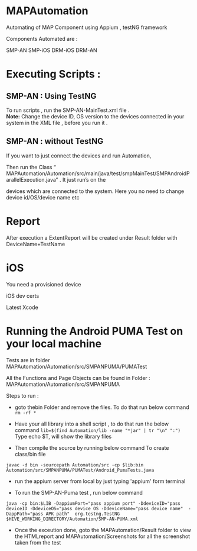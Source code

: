 # MAPAutomation
Automating of MAP Component using Appium , testNG framework

Components Automated are :

SMP-AN
SMP-iOS
DRM-iOS
DRM-AN


# Executing Scripts :

## SMP-AN : Using TestNG

To run scripts , run the SMP-AN-MainTest.xml file .  
**Note:**  Change the device ID, OS version  to the devices connected in your system in the XML file , before you run it .

## SMP-AN : without TestNG

If you want to just connect the devices and run Automation, 

Then run the Class “ MAPAutomation/Automation/src/main/java/test/smpMainTest/SMPAndroidParallelExecution.java” . It just run’s on the 

devices which are connected to the system. Here you no need to change device id/OS/device name etc

# Report
After execution a ExtentReport will be created under Result folder with DeviceName+TestName

# iOS 

You need a provisioned device

iOS dev certs

Latest Xcode

# Running the Android PUMA Test on your local machine

Tests are in folder MAPAutomation/Automation/src/SMPANPUMA/PUMATest

All the Functions and Page Objects can be found in Folder : MAPAutomation/Automation/src/SMPANPUMA

Steps to run :
- goto thebin Folder and remove the files. To do that run below command
```rm -rf *```

- Have your all library into a shell script , to do that run the below command
```lib=$(find Automation/lib -name "*jar" | tr "\n" ":")```
Type echo $T, will show the library files

- Then compile the source by running below command To create class/bin file

```javac -d bin -sourcepath Automation/src -cp $lib:bin Automation/src/SMPANPUMA/PUMATest/Android_PumaTests.java```

- run the appium server from local by just typing 'appium' form terminal

- To run the SMP-AN-Puma test , run below command

 ```java -cp bin:$LIB -DappiumPort="pass appium port" -DdeviceID="pass deviceID -DdeviceOS="pass device OS -DdeviceName="pass device name"  -DappPath="pass APK path"  org.testng.TestNG $HIVE_WORKING_DIRECTORY/Automation/SMP-AN-PUMA.xml```

- Once the exceution done, goto the MAPAutomation/Result folder to view the HTMLreport and MAPAutomation/Screenshots for all the screenshot taken from the test

